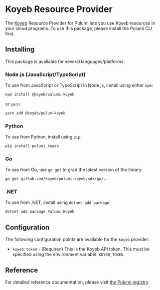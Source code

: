 # Koyeb Resource Provider

The [Koyeb](https://www.koyeb.com) Resource Provider for Pulumi lets you use Koyeb resources in your cloud programs. To use this package, please install the Pulumi CLI first.

## Installing

This package is available for several languages/platforms:

### Node.js (JavaScript/TypeScript)

To use from JavaScript or TypeScript in Node.js, install using either `npm`:

```bash
npm install @koyeb/pulumi-koyeb
```

or `yarn`:

```bash
yarn add @koyeb/pulum-koyeb
```

### Python

To use from Python, install using `pip`:

```bash
pip install pulumi_koyeb
```

### Go

To use from Go, use `go get` to grab the latest version of the library:

```bash
go get github.com/koyeb/pulumi-koyeb/sdk/go/...
```

### .NET

To use from .NET, install using `dotnet add package`:

```bash
dotnet add package Pulumi.Koyeb
```

## Configuration

The following configuration points are available for the `koyeb` provider:

- `koyeb:token` - (Required) This is the Koyeb API token. This must be specified using the environment
  variable: `KOYEB_TOKEN`.

## Reference

For detailed reference documentation, please visit [the Pulumi registry](https://www.pulumi.com/registry/packages/koyeb/api-docs/).
